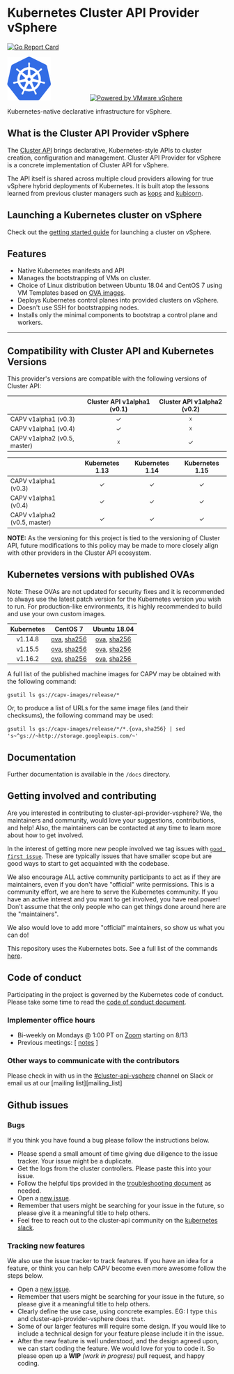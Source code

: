 # Kubernetes Cluster API Provider vSphere

[![Go Report Card](https://goreportcard.com/badge/github.com/kubernetes-sigs/cluster-api-provider-vsphere)](https://goreportcard.com/report/github.com/kubernetes-sigs/cluster-api-provider-vsphere)

<img src="https://github.com/kubernetes/kubernetes/raw/master/logo/logo.png" width="100" height="100" /><a href="https://www.vmware.com/products/vsphere.html"><img height="100" hspace="90px" src="https://i.imgur.com/Wd24COX.png" alt="Powered by VMware vSphere" /></a>

Kubernetes-native declarative infrastructure for vSphere.

## What is the Cluster API Provider vSphere

The [Cluster API][cluster_api] brings declarative, Kubernetes-style APIs to cluster creation, configuration and management. Cluster API Provider for vSphere is a concrete implementation of Cluster API for vSphere.

The API itself is shared across multiple cloud providers allowing for true vSphere hybrid deployments of Kubernetes. It is built atop the lessons learned from previous cluster managers such as [kops][kops] and [kubicorn][kubicorn].

## Launching a Kubernetes cluster on vSphere

Check out the [getting started guide](./docs/getting_started.md) for launching a cluster on vSphere.

## Features

- Native Kubernetes manifests and API
- Manages the bootstrapping of VMs on cluster.
- Choice of Linux distribution between Ubuntu 18.04 and CentOS 7 using VM Templates based on [OVA images](docs/machine_images.md).
- Deploys Kubernetes control planes into provided clusters on vSphere.
- Doesn't use SSH for bootstrapping nodes.
- Installs only the minimal components to bootstrap a control plane and workers.

------

## Compatibility with Cluster API and Kubernetes Versions

This provider's versions are compatible with the following versions of Cluster API:

||Cluster API v1alpha1 (v0.1)|Cluster API v1alpha2 (v0.2)|
|---|:---:|:---:|
| CAPV v1alpha1 (v0.3)|✓|☓|
| CAPV v1alpha1 (v0.4)|✓|☓|
| CAPV v1alpha2 (v0.5, master)|☓|✓|

||Kubernetes 1.13|Kubernetes 1.14|Kubernetes 1.15|
|-|:---:|:---:|:---:|
| CAPV v1alpha1 (v0.3)|✓|✓|✓|
| CAPV v1alpha1 (v0.4)|✓|✓|✓|
| CAPV v1alpha2 (v0.5, master)|✓|✓|✓|

**NOTE:** As the versioning for this project is tied to the versioning of Cluster API, future modifications to this policy may be made to more closely align with other providers in the Cluster API ecosystem.

## Kubernetes versions with published OVAs

Note: These OVAs are not updated for security fixes and it is recommended to always use the latest patch version for the Kubernetes version you wish to run. For production-like environments, it is highly recommended to build and use your own custom images.

| Kubernetes | CentOS 7 | Ubuntu 18.04 |
|:-:|:-:|:-:|
| v1.14.8 | [ova](http://storage.googleapis.com/capv-images/release/v1.14.8/centos-7-kube-v1.14.8.ova), [sha256](http://storage.googleapis.com/capv-images/release/v1.14.8/centos-7-kube-v1.14.8.ova.sha256) | [ova](http://storage.googleapis.com/capv-images/release/v1.14.8/ubuntu-1804-kube-v1.14.8.ova), [sha256](http://storage.googleapis.com/capv-images/release/v1.14.8/ubuntu-1804-kube-v1.14.8.ova.sha256) |
| v1.15.5 | [ova](http://storage.googleapis.com/capv-images/release/v1.15.5/centos-7-kube-v1.15.5.ova), [sha256](http://storage.googleapis.com/capv-images/release/v1.15.5/centos-7-kube-v1.15.5.ova.sha256) | [ova](http://storage.googleapis.com/capv-images/release/v1.15.5/ubuntu-1804-kube-v1.15.5.ova), [sha256](http://storage.googleapis.com/capv-images/release/v1.15.5/ubuntu-1804-kube-v1.15.5.ova.sha256) |
| v1.16.2 | [ova](http://storage.googleapis.com/capv-images/release/v1.16.2/centos-7-kube-v1.16.2.ova), [sha256](http://storage.googleapis.com/capv-images/release/v1.16.2/centos-7-kube-v1.16.2.ova.sha256) | [ova](http://storage.googleapis.com/capv-images/release/v1.16.2/ubuntu-1804-kube-v1.16.2.ova), [sha256](http://storage.googleapis.com/capv-images/release/v1.16.2/ubuntu-1804-kube-v1.16.2.ova.sha256) |

A full list of the published machine images for CAPV may be obtained with the following command:

```shell
gsutil ls gs://capv-images/release/*
```

Or, to produce a list of URLs for the same image files (and their checksums), the following command may be used:

```shell
gsutil ls gs://capv-images/release/*/*.{ova,sha256} | sed 's~^gs://~http://storage.googleapis.com/~'
```

## Documentation

Further documentation is available in the `/docs` directory.

## Getting involved and contributing

Are you interested in contributing to cluster-api-provider-vsphere? We, the maintainers and community, would love your suggestions, contributions, and help! Also, the maintainers can be contacted at any time to learn more about how to get involved.

In the interest of getting more new people involved we tag issues with [`good first issue`][good_first_issue]. These are typically issues that have smaller scope but are good ways to start to get acquainted with the codebase.

We also encourage ALL active community participants to act as if they are maintainers, even if you don't have "official" write permissions. This is a community effort, we are here to serve the Kubernetes community. If you have an active interest and you want to get involved, you have real power! Don't assume that the only people who can get things done around here are the "maintainers".

We also would love to add more "official" maintainers, so show us what you can do!

This repository uses the Kubernetes bots.  See a full list of the commands [here][prow].

## Code of conduct

Participating in the project is governed by the Kubernetes code of conduct. Please take some time to read the [code of conduct document][code_of_conduct].

### Implementer office hours

- Bi-weekly on Mondays @ 1:00 PT on [Zoom][zoom_meeting] starting on 8/13
- Previous meetings: \[ [notes][meeting_notes] \]

### Other ways to communicate with the contributors

Please check in with us in the [#cluster-api-vsphere][slack] channel on Slack or email us at our [mailing list][mailing_list]

## Github issues

### Bugs

If you think you have found a bug please follow the instructions below.

- Please spend a small amount of time giving due diligence to the issue tracker. Your issue might be a duplicate.
- Get the logs from the cluster controllers. Please paste this into your issue.
- Follow the helpful tips provided in the [troubleshooting document][troubleshooting] as needed.
- Open a [new issue][new_issue].
- Remember that users might be searching for your issue in the future, so please give it a meaningful title to help others.
- Feel free to reach out to the cluster-api community on the [kubernetes slack][slack_info].

### Tracking new features

We also use the issue tracker to track features. If you have an idea for a feature, or think you can help CAPV become even more awesome follow the steps below.

- Open a [new issue][new_issue].
- Remember that users might be searching for your issue in the future, so please give it a meaningful title to help others.
- Clearly define the use case, using concrete examples. EG: I type `this` and cluster-api-provider-vsphere does `that`.
- Some of our larger features will require some design. If you would like to include a technical design for your feature please include it in the issue.
- After the new feature is well understood, and the design agreed upon, we can start coding the feature. We would love for you to code it. So please open up a **WIP** *(work in progress)* pull request, and happy coding.

<!-- References -->
[cluster_api]: https://github.com/kubernetes-sigs/cluster-api
[code_of_conduct]: https://git.k8s.io/community/code-of-conduct.md
[good_first_issue]: https://github.com/kubernetes-sigs/cluster-api-provider-vsphere/issues?q=is%3Aopen+is%3Aissue+label%3A%22good+first+issue%22
[kops]: https://github.com/kubernetes/kops
[kubicorn]: http://kubicorn.io/
[mailint_list]: https://groups.google.com/forum/#!forum/kubernetes-sig-cluster-lifecycle
[meeting_notes]: https://docs.google.com/document/d/1jQrQiOW75uWraPk4b_LWtCTHwT7EZwrWWwMdxeWOEvk/edit?usp=sharing
[new_issue]: https://github.com/kubernetes-sigs/cluster-api-provider-vsphere/issues/new
[prow]: https://go.k8s.io/bot-commands
[slack]: https://kubernetes.slack.com/messages/CKFGK3SSD
[slack_info]: https://github.com/kubernetes/community/tree/master/communication#communication
[troubleshooting]: ./docs/troubleshooting.md
[zoom_meeting]: https://zoom.us/j/875399243
